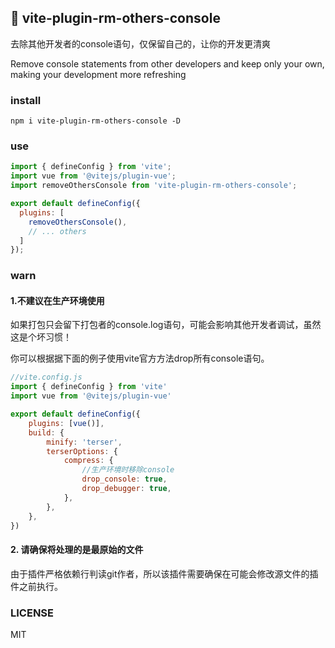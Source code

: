 ## 🚀 vite-plugin-rm-others-console

去除其他开发者的console语句，仅保留自己的，让你的开发更清爽

Remove console statements from other developers and keep only your own, making your development more refreshing

### install
```
npm i vite-plugin-rm-others-console -D
```
### use

```js
import { defineConfig } from 'vite';
import vue from '@vitejs/plugin-vue';
import removeOthersConsole from 'vite-plugin-rm-others-console';

export default defineConfig({
  plugins: [
    removeOthersConsole(),
    // ... others
  ]
});
```
### warn

#### 1.不建议在生产环境使用

如果打包只会留下打包者的console.log语句，可能会影响其他开发者调试，虽然这是个坏习惯！

你可以根据据下面的例子使用vite官方方法drop所有console语句。

```js
//vite.config.js
import { defineConfig } from 'vite'
import vue from '@vitejs/plugin-vue'

export default defineConfig({
    plugins: [vue()],
    build: {
        minify: 'terser',
        terserOptions: {
            compress: {
                //生产环境时移除console
                drop_console: true,
                drop_debugger: true,
            },
        },
    },
})
```
#### 2. 请确保将处理的是最原始的文件

由于插件严格依赖行判读git作者，所以该插件需要确保在可能会修改源文件的插件之前执行。

### LICENSE
MIT

